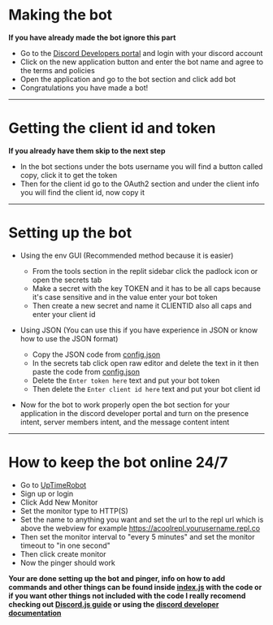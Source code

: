 # Making the bot
**If you have already made the bot ignore this part**
- Go to the [Discord Developers portal](https://discord.com/developers) and login with your discord account
- Click on the new application button and enter the bot name and agree to the terms and policies
- Open the application and go to the bot section and click add bot
- Congratulations you have made a bot!
***
# Getting the client id and token
**If you already have them skip to the next step**
- In the bot sections under the bots username you will find a button called copy, click it to get the token
- Then for the client id go to the OAuth2 section and under the client info you will find the client id, now copy it
***
# Setting up the bot
- Using the env GUI (Recommended method because it is easier)
  - From the tools section in the replit sidebar click the padlock icon or open the secrets tab
  - Make a secret with the key TOKEN and it has to be all caps because it's case sensitive and in the value enter your bot token
  - Then create a new secret and name it CLIENTID also all caps and enter your client id
- Using JSON (You can use this if you have experience in JSON or know how to use the JSON format)
  - Copy the JSON code from [config.json](./config.json)
  - In the secrets tab click open raw editor and delete the text in it then paste the code from [config.json](./config.json)
  - Delete the `Enter token here` text and put your bot token
  - Then delete the `Enter client id here` text and put your bot client id

- Now for the bot to work properly open the bot section for your application in the discord developer portal and turn on the presence intent, server members intent, and the message content intent
***
# How to keep the bot online 24/7
- Go to [UpTimeRobot](https://uptimerobot.com)
- Sign up or login
- Click Add New Monitor
- Set the monitor type to HTTP(S)
- Set the name to anything you want and set the url to the repl url which is above the webview for example https://acoolrepl.yourusername.repl.co
- Then set the monitor interval to "every 5 minutes" and set the monitor timeout to "in one second"
- Then click create monitor
- Now the pinger should work

**Your are done setting up the bot and pinger, info on how to add commands and other things can be found inside [index.js](./index.js) with the code or if you want other things not included with the code I really recomend checking out [Discord.js guide](https://discordjs.guide) or using the [discord developer documentation](https://discord.com/developers/docs)**